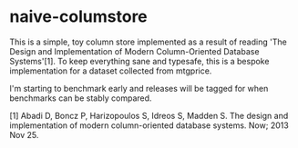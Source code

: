 # naive-columstore

This is a simple, toy column store implemented as a result of reading 'The Design and Implementation of Modern Column-Oriented Database Systems'[1]. To keep everything sane and typesafe, this is a bespoke implementation for a dataset collected from mtgprice.

I'm starting to benchmark early and releases will be tagged for when benchmarks can be stably compared.



[1] Abadi D, Boncz P, Harizopoulos S, Idreos S, Madden S. The design and implementation of modern column-oriented database systems. Now; 2013 Nov 25.